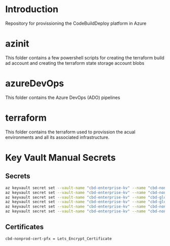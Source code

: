 # Introduction 
Repository for provissioning the CodeBuildDeploy platform in Azure

# azinit
This folder contains a few powershell scripts for creating the terraform build ad account and creating the terraform state storage account blobs

# azureDevOps
This folder contains the Azure DevOps (ADO) pipelines

# terraform
This folder contains the terraform used to provission the acual environments and all its associated infrastructure.

# Key Vault Manual Secrets
## Secrets
```bash
az keyvault secret set --vault-name "cbd-enterprise-kv" --name "cbd-nonprod-bastion-ssh-key" --file "id_rsa.pub"
az keyvault secret set --vault-name "cbd-enterprise-kv" --name "cbd-nonprod-aks-ssh-key" --file "id_rsa.pub"
az keyvault secret set --vault-name "cbd-enterprise-kv" --name "cbd-global-acr-access-key" --value "Admin_Access_Key_Of_ACR"
az keyvault secret set --vault-name "cbd-enterprise-kv" --name "cbd-global-terraform-user-client-secret" --value "Terraform_Service_Principal_Secret"
az keyvault secret set --vault-name "cbd-enterprise-kv" --name "cbd-nonprod-tls-cert" --file "cert.pem"
az keyvault secret set --vault-name "cbd-enterprise-kv" --name "cbd-nonprod-tls-key" --file "privkey.pem"
```

## Certificates
```bash
cbd-nonprod-cert-pfx = Lets_Encrypt_Certificate
```